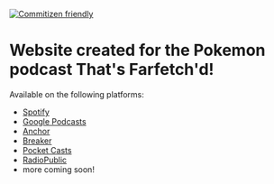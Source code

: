 [![Commitizen friendly](https://img.shields.io/badge/commitizen-friendly-brightgreen.svg)](http://commitizen.github.io/cz-cli/)

# Website created for the Pokemon podcast That's Farfetch'd!

Available on the following platforms:

- [Spotify](https://open.spotify.com/show/1UUzMBk7vwttX00lBLsGap)
- [Google Podcasts](https://www.google.com/podcasts?feed=aHR0cHM6Ly9hbmNob3IuZm0vcy80MjljODdhOC9wb2RjYXN0L3Jzcw==)
- [Anchor](https://anchor.fm/thats-farfetchd)
- [Breaker](https://www.breaker.audio/thats-farfetchd)
- [Pocket Casts](https://pca.st/cscuse5g)
- [RadioPublic](https://radiopublic.com/thats-farfetchd-G4yOJN)
- more coming soon!
